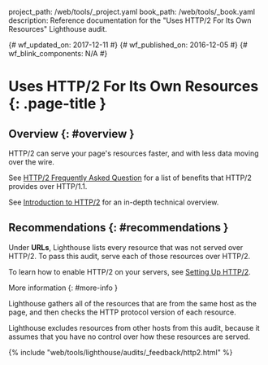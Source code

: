 project_path: /web/tools/_project.yaml
book_path: /web/tools/_book.yaml
description: Reference documentation for the "Uses HTTP/2 For Its Own Resources" Lighthouse audit.

{# wf_updated_on: 2017-12-11 #}
{# wf_published_on: 2016-12-05 #}
{# wf_blink_components: N/A #}

# Uses HTTP/2 For Its Own Resources  {: .page-title }

## Overview {: #overview }

HTTP/2 can serve your page's resources faster, and with less data moving over
the wire.

See [HTTP/2 Frequently Asked Question][faq] for a list of benefits that HTTP/2
provides over HTTP/1.1.

See [Introduction to HTTP/2][intro] for an in-depth technical overview.

[faq]: https://http2.github.io/faq/
[intro]: /web/fundamentals/performance/http2/

## Recommendations {: #recommendations }

Under **URLs**, Lighthouse lists every resource that was not served over HTTP/2.
To pass this audit, serve each of those resources over HTTP/2.

To learn how to enable HTTP/2 on your servers, see [Setting Up HTTP/2][setup].

[setup]: https://dassur.ma/things/h2setup/

More information {: #more-info }

Lighthouse gathers all of the resources that are from the same host as the
page, and then checks the HTTP protocol version of each resource.

Lighthouse excludes resources from other hosts from this audit, because it
assumes that you have no control over how these resources are served.


{% include "web/tools/lighthouse/audits/_feedback/http2.html" %}
